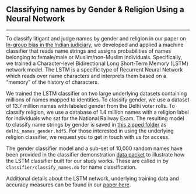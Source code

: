 ## Classifying names by Gender & Religion Using a Neural Network
---------------------------------------------------------------------

To classify litigant and judge names by gender and religion in our paper on  [In-group bias in the Indian judiciary](http://paulnovosad.com/pdf/india-judicial-bias.pdf), 
we developed and applied a machine classifier that reads name strings and assigns probabilities of names belonging to female/male or Muslim/non-Muslim individuals.
Specifically, we trained a Character-level Bidirectional Long Short-Term Memory (LSTM) network model. The LSTM is a specific type of Recurrent Neural Network which 
reads over name characters and interprets them based on a “memory” of the history of characters.

We trained the LSTM classifier on two large underlying datasets containing millions of names mapped to identities. To classify gender, we use a dataset of 13.7 million names with labeled gender from the Delhi voter
rolls. To classify religion, we use a database of 1.4 million names with a religion label for individuals who sat for the National Railway Exam. The resulting model 
to classify name strings by gender is saved in [this zipped folder](https://drive.google.com/file/d/1LNEodnxcwczPGc8nixMkb58IljJDvm52/view?usp=sharing) as 
`delhi_names_gender.hdf5`. For those interested in using the underlying religion classifier, we request you to get in touch with us for access.

The gender classifier model and a sub-set of 10,000 random names have been provided in the classifier demonstration [data packet](https://drive.google.com/drive/folders/1VsWLt26vZ0oEkmxXByVNHcNrmtX6lBxm?usp=sharing) to illustrate how the LSTM classifier built for our study works. These are called in by `classifier/classify_names.do` for name classification. 

Additional details about the LSTM network, underlying training data and accuracy measures can be found in our [paper here](http://paulnovosad.com/pdf/india-judicial-bias.pdf).
